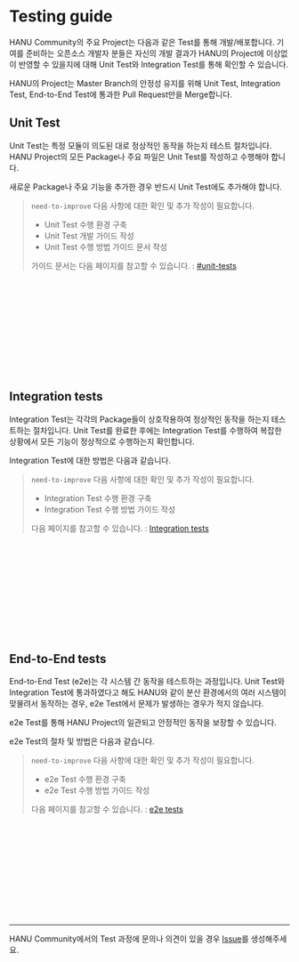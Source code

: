 # Testing guide

HANU Community의 주요 Project는 다음과 같은 Test를 통해 개발/배포합니다. 기여를 준비하는 오픈소스 개발자 분들은 자신의 개발 결과가 HANU의 Project에 이상없이 반영할 수 있을지에 대해 Unit Test와 Integration Test를 통해 확인할 수 있습니다. 

HANU의 Project는 Master Branch의 안정성 유지를 위해 Unit Test, Integration Test, End-to-End Test에 통과한 Pull Request만을 Merge합니다.

## Unit Test

Unit Test는 특정 모듈이 의도된 대로 정상적인 동작을 하는지 테스트 절차입니다. HANU Project의 모든 Package나 주요 파일은 Unit Test를 작성하고 수행해야 합니다. 

새로운 Package나 주요 기능을 추가한 경우 반드시 Unit Test에도 추가해야 합니다. 

> `need-to-improve` 다음 사항에 대한 확인 및 추가 작성이 필요합니다. 
> 
> * Unit Test 수행 환경 구축 
> * Unit Test 개발 가이드 작성
> * Unit Test 수행 방법 가이드 문서 작성
> 
> 가이드 문서는 다음 페이지를 참고할 수 있습니다.  : [#unit-tests](https://github.com/kubernetes/community/blob/master/contributors/devel/sig-testing/testing.md#unit-tests)

<br>
<br>
<br>
<br>
<br>
<br>
<br>
<br>
<br>
<br>

## Integration tests

Integration Test는 각각의 Package들이 상호작용하여 정상적인 동작을 하는지 테스트하는 절차입니다. Unit Test를 완료한 후에는 Integration Test를 수행하여 복잡한 상황에서 모든 기능이 정상적으로 수행하는지 확인합니다. 

Integration Test에 대한 방법은 다음과 같습니다. 


> `need-to-improve` 다음 사항에 대한 확인 및 추가 작성이 필요합니다. 
> 
> * Integration Test 수행 환경 구축
> * Integration Test 수행 방법 가이드 작성
> 
> 다음 페이지를 참고할 수 있습니다.  : [Integration tests](https://github.com/kubernetes/community/blob/master/contributors/devel/sig-testing/integration-tests.md)

<br>
<br>
<br>
<br>
<br>
<br>
<br>
<br>
<br>
<br>


## End-to-End tests

End-to-End Test (e2e)는 각 시스템 간 동작을 테스트하는 과정입니다. Unit Test와 Integration Test에 통과하였다고 해도 HANU와 같이 분산 환경에서의 여러 시스템이 맞물려서 동작하는 경우, e2e Test에서 문제가 발생하는 경우가 적지 않습니다. 

e2e Test를 통해 HANU Project의 일관되고 안정적인 동작을 보장할 수 있습니다.

e2e Test의 절차 및 방법은 다음과 같습니다. 



> `need-to-improve` 다음 사항에 대한 확인 및 추가 작성이 필요합니다. 
> 
> * e2e Test 수행 환경 구축
> * e2e Test 수행 방법 가이드 작성
> 
> 다음 페이지를 참고할 수 있습니다.  : [e2e tests](https://github.com/kubernetes/community/blob/master/contributors/devel/sig-testing/e2e-tests.md)

<br>
<br>
<br>
<br>
<br>
<br>
<br>
<br>
<br>
<br>

---
HANU Community에서의 Test 과정에 문의나 의견이 있을 경우 [Issue](https://github.com/openinfradev/community-draft/issues/new)를 생성해주세요. 

